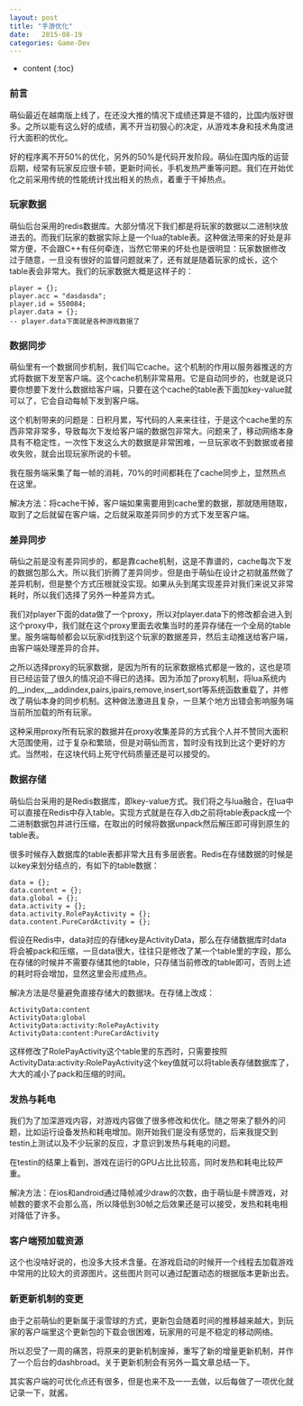 ```yaml
---
layout: post
title: "手游优化"
date:   2015-08-19
categories: Game-Dev
---
```


* content
{:toc}

### 前言

萌仙最近在越南版上线了，在还没大推的情况下成绩还算是不错的，比国内版好很多。之所以能有这么好的成绩，离不开当初狠心的决定，从游戏本身和技术角度进行大面积的优化。

好的程序离不开50%的优化，另外的50%是代码开发阶段。萌仙在国内版的运营后期，经常有玩家反应很卡顿，更新时间长，手机发热严重等问题。我们在开始优化之前采用传统的性能统计找出相关的热点，着重于干掉热点。

### 玩家数据

萌仙后台采用的redis数据库。大部分情况下我们都是将玩家的数据以二进制块放进去的。而我们玩家的数据实际上是一个lua的table表。这种做法带来的好处是非常方便，不会跟C++有任何牵连，当然它带来的坏处也是很明显：玩家数据修改过于随意，一旦没有很好的监督问题就来了，还有就是随着玩家的成长，这个table表会非常大。我们的玩家数据大概是这样子的：  

	player = {};
	player.acc = "dasdasda";
	player.id = 550084;
	player.data = {};
	-- player.data下面就是各种游戏数据了

### 数据同步

萌仙里有一个数据同步机制，我们叫它cache。这个机制的作用以服务器推送的方式将数据下发至客户端。这个cache机制非常易用。它是自动同步的，也就是说只要你想要下发什么数据给客户端，只要在这个cache的table表下面加key-value就可以了，它会自动每帧下发到客户端。

这个机制带来的问题是：日积月累，写代码的人来来往往，于是这个cache里的东西非常非常多，导致每次下发给客户端的数据包非常大。问题来了，移动网络本身具有不稳定性，一次性下发这么大的数据是非常困难，一旦玩家收不到数据或者接收失败，就会出现玩家所说的卡顿。

我在服务端采集了每一帧的消耗，70%的时间都耗在了cache同步上，显然热点在这里。

解决方法：将cache干掉，客户端如果需要用到cache里的数据，那就随用随取，取到了之后就留在客户端，之后就采取差异同步的方式下发至客户端。

### 差异同步

萌仙之前是没有差异同步的，都是靠cache机制，这是不靠谱的，cache每次下发的数据包那么大。所以我们折腾了差异同步。但是由于萌仙在设计之初就虽然做了差异机制，但是整个方式压根就没实现。如果从头到尾实现差异对我们来说又非常耗时，所以我们选择了另外一种差异方式。

我们对player下面的data做了一个proxy，所以对player.data下的修改都会进入到这个proxy中，我们就在这个proxy里面去收集当时的差异存储在一个全局的table里。服务端每帧都会以玩家id找到这个玩家的数据差异，然后主动推送给客户端，由客户端处理差异的合并。

之所以选择proxy的玩家数据，是因为所有的玩家数据格式都是一致的，这也是项目已经运营了很久的情况迫不得已的选择。因为添加了proxy机制，将lua系统内的\_\_index,\_\_addindex,pairs,ipairs,remove,insert,sort等系统函数重载了，并修改了萌仙本身的同步机制。这种做法激进且复杂，一旦某个地方出错会影响服务端当前所加载的所有玩家。

这种采用proxy所有玩家的数据并在proxy收集差异的方式我个人并不赞同大面积大范围使用，过于复杂和繁琐，但是对萌仙而言，暂时没有找到比这个更好的方式。当然啦，在这块代码上死守代码质量还是可以接受的。

### 数据存储

萌仙后台采用的是Redis数据库，即key-value方式。我们将之与lua融合，在lua中可以直接在Redis中存入table。实现方式就是在存入db之前将table表pack成一个二进制数据包并进行压缩，在取出的时候将数据unpack然后解压即可得到原生的table表。

很多时候存入数据库的table表都非常大且有多层嵌套。Redis在存储数据的时候是以key来划分结点的，有如下的table数据：

	data = {};
	data.content = {};
	data.global = {};
	data.activity = {};
	data.activity.RolePayActivity = {};
	data.content.PureCardActivity = {};

假设在Redis中，data对应的存储key是ActivityData，那么在存储数据库时data将会被pack和压缩，一旦data很大，往往只是修改了某一个table里的字段，那么在存储的时候并不需要存储其他的table，只存储当前修改的table即可，否则上述的耗时将会增加，显然这里会形成热点。

解决方法是尽量避免直接存储大的数据块。在存储上改成：

	ActivityData:content
	ActivityData:global
	ActivityData:activity:RolePayActivity
	ActivityData:content:PureCardActivity

这样修改了RolePayActivity这个table里的东西时，只需要按照ActivityData:activity:RolePayActivity这个key值就可以将table表存储数据库了，大大的减小了pack和压缩的时间。
	
### 发热与耗电

我们为了加深游戏内容，对游戏内容做了很多修改和优化。随之带来了额外的问题，比如运行设备发热和耗电增加。刚开始我们是没有感觉的，后来我提交到testin上测试以及不少玩家的反应，才意识到发热与耗电的问题。

在testin的结果上看到，游戏在运行的GPU占比比较高，同时发热和耗电比较严重。

解决方法：在ios和android通过降帧减少draw的次数，由于萌仙是卡牌游戏，对帧数的要求不会那么高，所以降低到30帧之后效果还是可以接受，发热和耗电相对降低了许多。

### 客户端预加载资源

这个也没啥好说的，也没多大技术含量。在游戏启动的时候开一个线程去加载游戏中常用的比较大的资源图片。这些图片则可以通过配置动态的根据版本更新出去。

### 新更新机制的变更

由于之前萌仙的更新属于滚雪球的方式，更新包会随着时间的推移越来越大，到玩家的客户端里这个更新包的下载会很困难，玩家用的可是不稳定的移动网络。

所以忍受了一周的痛苦，将原来的更新机制废掉，重写了新的增量更新机制，并作了一个后台的dashbroad。关于更新机制会有另外一篇文章总结一下。

其实客户端的可优化点还有很多，但是也来不及一一去做，以后每做了一项优化就记录一下，就酱。